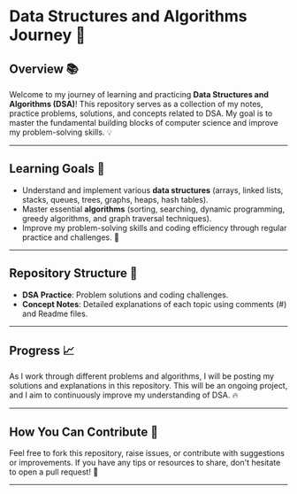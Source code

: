 # Data Structures and Algorithms Journey 🚀

## Overview 📚
Welcome to my journey of learning and practicing **Data Structures and Algorithms (DSA)**! This repository serves as a collection of my notes, practice problems, solutions, and concepts related to DSA. My goal is to master the fundamental building blocks of computer science and improve my problem-solving skills. 💡

---

## Learning Goals 🎯
- Understand and implement various **data structures** (arrays, linked lists, stacks, queues, trees, graphs, heaps, hash tables).
- Master essential **algorithms** (sorting, searching, dynamic programming, greedy algorithms, and graph traversal techniques).
- Improve my problem-solving skills and coding efficiency through regular practice and challenges. 💪

---

## Repository Structure 📂
- **DSA Practice**: Problem solutions and coding challenges.
- **Concept Notes**: Detailed explanations of each topic using comments (#) and Readme files.

---

## Progress 📈
As I work through different problems and algorithms, I will be posting my solutions and explanations in this repository. This will be an ongoing project, and I aim to continuously improve my understanding of DSA. 🔥

---

## How You Can Contribute 🤝
Feel free to fork this repository, raise issues, or contribute with suggestions or improvements. If you have any tips or resources to share, don't hesitate to open a pull request! 🙌

---

